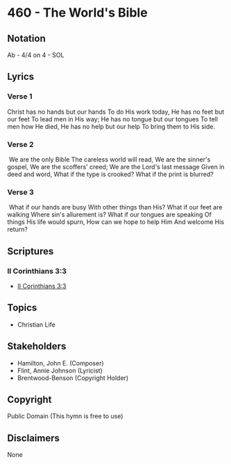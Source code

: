 # 460 - The World's Bible

## Notation

Ab - 4/4 on 4 - SOL

## Lyrics

### Verse 1

Christ has no hands but our hands To do His work today,  He has no feet but our feet To lead men in His way; He has no tongue but our tongues To tell men how He died, He has no help but our help  To bring them to His side.

### Verse 2

 We are the only Bible The careless world will read, We are the sinner's gospel, We are the scoffers' creed; We are the Lord's last message Given in deed and word, What if the type is crooked? What if the print is blurred?

### Verse 3

 What if our hands are busy With other things than His? What if our feet are walking Where sin's allurement is? What if our tongues are speaking Of things His life would spurn, How can we hope to help Him And welcome His return? 


## Scriptures

### II Corinthians 3:3

- [II Corinthians 3:3](https://www.biblegateway.com/passage/?search=II%20Corinthians%203%3A3)


## Topics

- Christian Life

## Stakeholders

- Hamilton, John E. (Composer)
- Flint, Annie Johnson (Lyricist)
- Brentwood-Benson (Copyright Holder)

## Copyright

Public Domain
(This hymn is free to use)

## Disclaimers

None

